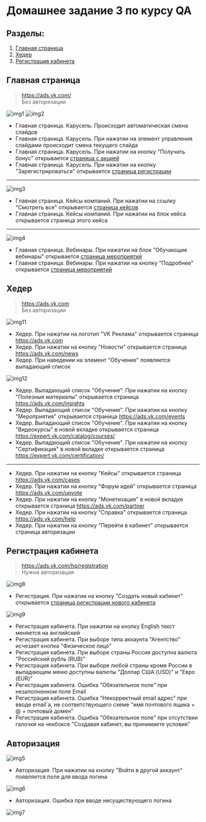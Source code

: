 # Домашнее задание 3 по курсу QA

## Разделы:
1. [Главная страница](#главная-страница)
2. [Хедер](#хедер)
3. [Регистрация кабинета](#регистрация-кабинета)


## Главная страница

> https://ads.vk.com/  
> Без авторизации

![img1](images/img1.png)
![img2](images/img2.png)

- Главная страница. Карусель. Происходит автоматическая смена слайдов
- Главная страница. Карусель. При нажатии на элемент управления слайдами происходит смена текущего слайда
- Главная страница. Карусель. При нажатии на кнопку "Получить бонус" открывается [страница с акцией](https://ads.vk.com/promo/firstbonus)
- Главная страница. Карусель. При нажатии на кнопку "Зарегистрироваться" открывается [страница регистрации](https://ads.vk.com/hq/registration)

---

![img3](images/img3.png)

- Главная страница. Кейсы компаний. При нажатии на ссылку "Смотреть все" открывается [страница кейсов](https://ads.vk.com/cases)
- Главная страница. Кейсы компаний. При нажатии на блок кейса открывается страница этого кейса

---

![img4](images/img4.png)

- Главная страница. Вебинары. При нажатии на блок "Обучающие вебинары" открывается [страница мероприятий](https://ads.vk.com/events)
- Главная страница. Вебинары. При нажатии на кнопку "Подробнее" открывается [страница мероприятий](https://ads.vk.com/events)


## Хедер

> https://ads.vk.com  
> Без авторизации

![img11](images/img11.png)

- Хедер. При нажатии на логотип "VK Реклама" открывается страница https://ads.vk.com
- Хедер. При нажатии на кнопку "Новости" открывается страница https://ads.vk.com/news
- Хедер. При наведении на элемент "Обучение" появляется выпадающий список

![img12](images/img12.png)

- Хедер. Выпадающий список "Обучение". При нажатии на кнопку "Полезные материалы" открывается страница https://ads.vk.com/insights
- Хедер. Выпадающий список "Обучение". При нажатии на кнопку "Мероприятия" открывается страница https://ads.vk.com/events
- Хедер. Выпадающий список "Обучение". При нажатии на кнопку "Видеокурсы" в новой вкладке открывается страница https://expert.vk.com/catalog/courses/
- Хедер. Выпадающий список "Обучение". При нажатии на кнопку "Сертификация" в новой вкладке открывается страница https://expert.vk.com/certification/

---

- Хедер. При нажатии на кнопку "Кейсы" открывается страница https://ads.vk.com/cases
- Хедер. При нажатии на кнопку "Форум идей" открывается страница https://ads.vk.com/upvote
- Хедер. При нажатии на кнопку "Монетизация" в новой вкладке открывается страница https://ads.vk.com/partner
- Хедер. При нажатии на кнопку "Справка" открывается страница https://ads.vk.com/help
- Хедер. При нажатии на кнопку "Перейти в кабинет" открывается страница авторизации


## Регистрация кабинета

> https://ads.vk.com/hq/registration  
> Нужна авторизация

![img8](images/img8.png)

- Регистрация. При нажатии на кнопку "Создать новый кабинет" открывается [страница регистрации нового кабинета](https://ads.vk.com/hq/registration/new) 

![img9](images/img9.png)

- Регистрация кабинета. При нажатии на кнопку English текст меняется на английский
- Регистрация кабинета. При выборе типа аккаунта "Агентство" исчезает кнопка "Физическое лицо"
- Регистрация кабинета. При выборе страны Россия доступна валюта "Российский рубль (RUB)"
- Регистрация кабинета. При выборе любой страны кроме России в выпадающем меню доступны валюты "Доллар США (USD)" и "Евро (EUR)"
- Регистрация кабинета. Ошибка "Обязательное поле" при незаполненном поле Email
- Регистрация кабинета. Ошибка "Некорректный email адрес" при вводе email`а, не соответствующего схеме "имя почтового ящика + @ + почтовый домен"
- Регистрация кабинета. Ошибка "Обязательное поле" при отсутствии галочки на чекбоксе "Создавая кабинет, вы принимаете условия"

## Авторизация

![img5](images/img5.png)

- Авторизация. При нажатии на кнопку "Войти в другой аккаунт" появляется поле для ввода логина

![img6](images/img6.png)

- Авторизация. Ошибка при вводе несуществующего логина

![img7](images/img7.png)